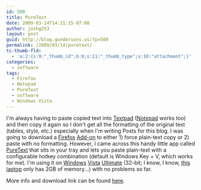 ```yaml
---
id: 500
title: PureText
date: 2009-03-14T14:21:15-07:00
author: joshg253
layout: post
guid: http://blog.gundersons.us/?p=500
permalink: /2009/03/14/puretext/
tc-thumb-fld:
  - 'a:2:{s:9:"_thumb_id";b:0;s:11:"_thumb_type";s:10:"attachment";}'
categories:
  - software
tags:
  - Firefox
  - Notepad
  - PureText
  - software
  - Windows Vista
---
```

I'm always having to paste copied text into <a href="http://www.textpad.com/">Textpad</a> (<a href="WindowsSystem32notepad.exe">Notepad</a> works too) and then copy it again so I don't get all the formatting of the original text (tables, style, etc.) especially when I'm writing Posts for this blog. I was going to download a <a href="http://www.mozilla.com/firefox/">Firefox</a> <a href="https://addons.mozilla.org/">Add-on</a> to either 1) force plain-text copy or 2) paste with no formatting. However, I came across this handy little app called <a href="http://www.stevemiller.net/puretext/">PureText</a> that sits in your tray and lets you paste plain-text with a configurable hotkey combination (default is Windows Key + V, which works for me). I'm using it on <a href="http://www.microsoft.com/windows/">Windows</a> <a href="http://www.microsoft.com/windows/windows-vista/default.aspx">Vista</a> <a href="http://www.microsoft.com/windows/windows-vista/compare-editions/ultimate.aspx">Ultimate</a> (32-bit; I know, I know, <a href="http://h10010.www1.hp.com/wwpc/us/en/sm/WF06b/321957-321957-64295-321838-3329741-3355679-3355689-3453384.html">this laptop</a> only has 2GB of memory...) with no problems so far.

More info and download link can be found <a href="http://www.stevemiller.net/puretext/">here</a>.